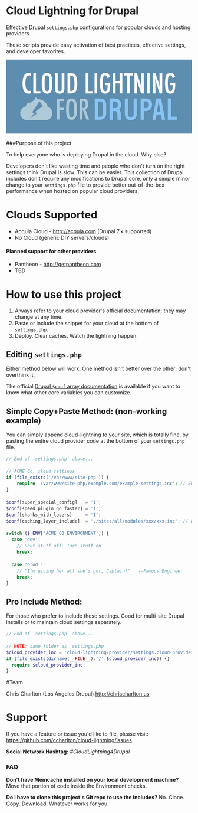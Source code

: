 Cloud Lightning for Drupal
==========================

Effective [Drupal](http://drupal.org) `settings.php` configurations for popular clouds and hosting providers.

These scripts provide easy activation of best practices, effective settings, and developer favorites.

![Cloud Lightning for Drupal](https://github.com/ccharlton/cloud-lightning/raw/master/misc/assets/img/cloud_lightning_for_drupal-banner.png)

###Purpose of this project

To help everyone who is deploying Drupal in the cloud. Why else?

Developers don't like wasting time and people who don't turn on the right settings think Drupal is slow. This can be easier. This collection of Drupal includes don't require any modifications to Drupal core, only a simple minor change to your `settings.php` file to provide better out-of-the-box performance when hosted on popular cloud providers.

Clouds Supported
================

- Acquia Cloud - http://acquia.com (Drupal 7.x supported)
- No Cloud (generic DIY servers/clouds)

#### Planned support for other providers
- Pantheon - http://getpantheon.com
- TBD

How to use this project
=======================

1. Always refer to your cloud provider's official documentation; they may change at any time.
2. Paste or include the snippet for your cloud at the bottom of `settings.php`.
3. Deploy. Clear caches. Watch the lightning happen.

Editing `settings.php`
----------------------

Either method below will work. One method isn't better over the other; don't overthink it.

The official [Drupal `$conf` array documentation](https://www.drupal.org/node/1525472) is available if you want to know what other core variables you can customize.

Simple Copy+Paste Method: (non-working example)
-----------------------------------------------

You can simply append cloud-lightning to your site, which is totally fine, by pasting the entire cloud provider code at the bottom of your `settings.php` file.

```php
// End of `settings.php` above...

// ACME Co. cloud settings
if (file_exists('/var/www/site-php')) {
    require '/var/www/site-php/example.com/example-settings.inc'; // EDIT THIS
}

$conf[super_special_config]   = '1';
$conf[speed_plugin_go_faster] = '1';
$conf[sharks_with_lasers]     = '1';
$conf[caching_layer_include]  = './sites/all/modules/xxx/xxx.inc'; // EDIT THIS

switch ($_ENV['ACME_CO_ENVIRONMENT']) {
  case 'dev':
    // Shut stuff off. Turn stuff on.
    break;

  case 'prod':
    // "I'm giving her all she's got, Captain!"   --Famous Engineer
    break;
}
```

Pro Include Method:
-----------------------------------------

For those who prefer to include these settings. Good for multi-site Drupal installs or to maintain cloud settings separately.

```php
// End of `settings.php` above...

// NOTE: same folder as `settings.php`
$cloud_provider_inc = 'cloud-lightning/provider/settings.cloud-provider.inc'; // EDIT THIS
if (file_exists(dirname(__FILE__).'/'.$cloud_provider_inc)) {}
  require $cloud_provider_inc;
}
```

#Team

Chris Charlton (Los Angeles Drupal) http://chrischarlton.us

Support
=======

If you have a feature or issue you'd like to file, please visit: https://github.com/ccharlton/cloud-lightning/issues

**Social Network Hashtag:** *#CloudLightning4Drupal*

### FAQ

**Don't have Memcache installed on your local development machine?** Move that portion of code inside the Environment checks.

**Do I have to clone this project's Git repo to use the includes?** No. Clone. Copy. Download. Whatever works for you.
